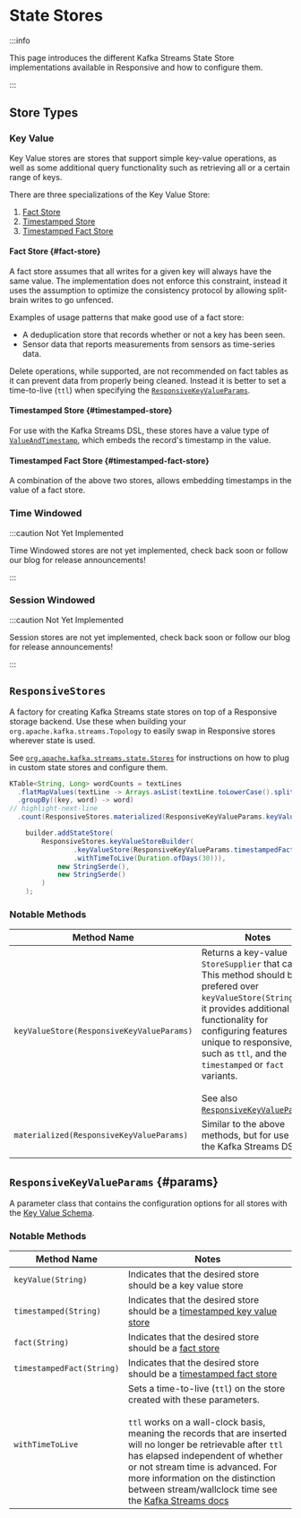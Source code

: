 # State Stores

:::info

This page introduces the different Kafka Streams State Store implementations available
in Responsive and how to configure them.

::: 

## Store Types

### Key Value

Key Value stores are stores that support simple key-value operations, as well
as some additional query functionality such as retrieving all or a certain
range of keys.

There are three specializations of the Key Value Store:

1. [Fact Store](#fact-store)
2. [Timestamped Store](#timestamped-store)
3. [Timestamped Fact Store](#timestamped-fact-store)


#### Fact Store {#fact-store}

A fact store assumes that all writes for a given key will always have the same 
value. The implementation does not enforce this constraint, instead it uses the 
assumption to optimize the consistency protocol by allowing split-brain writes 
to go unfenced. 


Examples of usage patterns that make good use of a fact store:
- A deduplication store that records whether or not a key has been seen.
- Sensor data that reports measurements from sensors as time-series data.

Delete operations, while supported, are not recommended on fact tables as it
can prevent data from properly being cleaned. Instead it is better to set a
time-to-live (`ttl`) when specifying the [`ResponsiveKeyValueParams`](#params).

#### Timestamped Store {#timestamped-store}

For use with the Kafka Streams DSL, these stores have a value type of
[`ValueAndTimestamp`](https://kafka.apache.org/34/javadoc/org/apache/kafka/streams/state/ValueAndTimestamp.html), which embeds the record's timestamp in the value.

#### Timestamped Fact Store {#timestamped-fact-store}

A combination of the above two stores, allows embedding timestamps in the value of
a fact store.

### Time Windowed

:::caution Not Yet Implemented

Time Windowed stores are not yet implemented, check back soon or follow our blog
for release announcements!

:::


### Session Windowed

:::caution Not Yet Implemented

Session stores are not yet implemented, check back soon or follow our blog
for release announcements!

:::


## `ResponsiveStores`

A factory for creating Kafka Streams state stores on top of a Responsive storage
backend.  Use these when building your `org.apache.kafka.streams.Topology` to 
easily swap in Responsive stores wherever state is used.

See [`org.apache.kafka.streams.state.Stores`](https://kafka.apache.org/35/javadoc/org/apache/kafka/streams/state/Stores.html) 
for instructions on how to plug in custom state stores and configure them.

```java showLineNumbers title="Example Usage (DSL)"
KTable<String, Long> wordCounts = textLines
  .flatMapValues(textLine -> Arrays.asList(textLine.toLowerCase().split("\\W+")))
  .groupBy((key, word) -> word)
// highlight-next-line
  .count(ResponsiveStores.materialized(ResponsiveKeyValueParams.keyValue("counts-store")));
```

```java {2-4} showLineNumbers title="Example Usage (PAPI)"
    builder.addStateStore(
        ResponsiveStores.keyValueStoreBuilder(
                .keyValueStore(ResponsiveKeyValueParams.timestampedFact(STATE_STORE)
                .withTimeToLive(Duration.ofDays(30))),
            new StringSerde(),
            new StringSerde()
        )
    );
```

### Notable Methods

| Method Name | Notes                                                                                                                                                                                                                                                                                                                     |
| ------------|---------------------------------------------------------------------------------------------------------------------------------------------------------------------------------------------------------------------------------------------------------------------------------------------------------------------------|
| `keyValueStore(ResponsiveKeyValueParams)` | Returns a key-value `StoreSupplier` that can be This method should be prefered over `keyValueStore(String)` as it provides additional functionality for configuring features unique to responsive, such as `ttl`, and the `timestamped` or `fact` variants. <br /><br />  See also [`ResponsiveKeyValueParams`](#params). |
| `materialized(ResponsiveKeyValueParams)` | Similar to the above methods, but for use in the Kafka Streams DSL                                                                                                                                                                                                                                                        |
|                                          |                                                                                                                                                                                                                                                                                                                           |

## `ResponsiveKeyValueParams` {#params}

A parameter class that contains the configuration options for all stores with 
the [Key Value Schema](#key-value-schema).

### Notable Methods


| Method Name | Notes |
| ------------|-------|
| `keyValue(String)` | Indicates that the desired store should be a key value store |
| `timestamped(String)` | Indicates that the desired store should be a [timestamped key value store](#timestamped-store) |
| `fact(String)` | Indicates that the desired store should be a [fact store](#fact-store) |
| `timestampedFact(String)` | Indicates that the desired store should be a [timestamped fact store](#timestamped-fact-store)  |
| `withTimeToLive` | Sets a time-to-live (`ttl`) on the store created with these parameters. <br /><br /> `ttl` works on a wall-clock basis, meaning the records that are inserted will no longer be retrievable after `ttl` has elapsed independent of whether or not stream time is advanced. For more information on the distinction between stream/wallclock time see the [Kafka Streams docs](https://kafka.apache.org/35/javadoc/org/apache/kafka/streams/processor/PunctuationType.html) |
